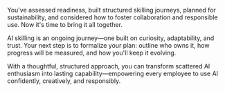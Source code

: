 You've assessed readiness, built structured skilling journeys, planned for sustainability, and considered how to foster collaboration and responsible use. Now it's time to bring it all together.

AI skilling is an ongoing journey—one built on curiosity, adaptability, and trust. Your next step is to formalize your plan: outline who owns it, how progress will be measured, and how you'll keep it evolving.

With a thoughtful, structured approach, you can transform scattered AI enthusiasm into lasting capability—empowering every employee to use AI confidently, creatively, and responsibly.
